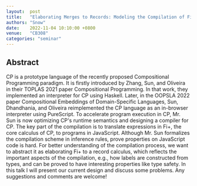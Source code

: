 ```yaml
---
layout:  post
title:   "Elaborating Merges to Records: Modeling the Compilation of Fi+ to JavaScript"
authors: "Snow"
date:    2022-11-04 10:10:00 +0800
venue:   "CB308"
categories: "seminar"
---
```

## Abstract

  CP is a prototype language of the recently proposed Compositional
  Programming paradigm. It is firstly introduced by Zhang, Sun, and
  Oliveira in their TOPLAS 2021 paper Compositional Programming. In
  that work, they implemented an interpreter for CP using Haskell.
  Later, in the OOPSLA 2022 paper Compositional Embeddings of
  Domain-Specific Languages, Sun, Dhandhania, and Oliveira
  reimplemented the CP language as an in-browser interpreter using
  PureScript.  To accelerate program execution in CP, Mr. Sun is now
  optimizing CP's runtime semantics and designing a compiler for CP.
  The key part of the compilation is to translate expressions in Fi+,
  the core calculus of CP, to programs in JavaScript.  Although
  Mr. Sun formalizes the compilation scheme in inference rules, prove
  properties on JavaScript code is hard.  For better understanding of
  the compilation process, we want to abstract it as elaborating Fi+
  to a record calculus, which reflects the important aspects of the
  compilation, e.g., how labels are constructed from types, and can be
  proved to have interesting properties like type safety.  In this
  talk I will present our current design and discuss some problems.
  Any suggestions and comments are welcome!
